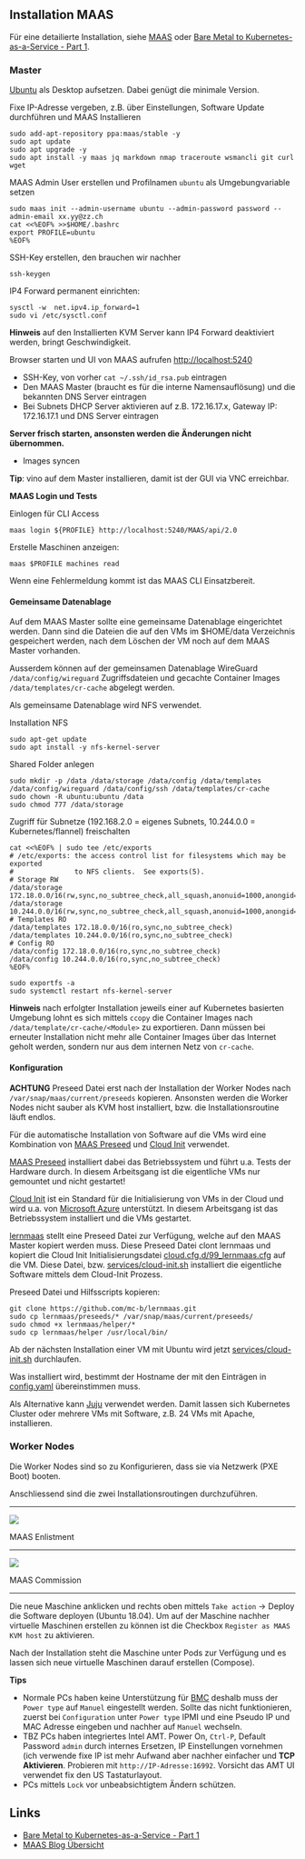 Installation MAAS
-----------------

Für eine detailierte Installation, siehe [MAAS](MAAS/) oder [Bare Metal to Kubernetes-as-a-Service - Part 1](https://www.2stacks.net/blog/bare-metal-to-kubernetes-part-1/).

### Master
 
[Ubuntu](https://ubuntu.com/download/desktop) als Desktop aufsetzen. Dabei genügt die minimale Version. 

Fixe IP-Adresse vergeben, z.B. über Einstellungen, Software Update durchführen und MAAS Installieren

    sudo add-apt-repository ppa:maas/stable -y  
    sudo apt update
    sudo apt upgrade -y
    sudo apt install -y maas jq markdown nmap traceroute wsmancli git curl wget

MAAS Admin User erstellen und Profilnamen `ubuntu` als Umgebungvariable setzen

    sudo maas init --admin-username ubuntu --admin-password password --admin-email xx.yy@zz.ch
    cat <<%EOF% >>$HOME/.bashrc
    export PROFILE=ubuntu
    %EOF%
    
SSH-Key erstellen, den brauchen wir nachher

    ssh-keygen    
    
IP4 Forward permanent einrichten:

    sysctl -w  net.ipv4.ip_forward=1
    sudo vi /etc/sysctl.conf

**Hinweis** auf den Installierten KVM Server kann IP4 Forward deaktiviert werden, bringt Geschwindigkeit.

Browser starten und UI von MAAS aufrufen [http://localhost:5240](http://localhost:5240)

* SSH-Key, von vorher `cat ~/.ssh/id_rsa.pub`  eintragen
* Den MAAS Master (braucht es für die interne Namensauflösung) und die bekannten DNS Server eintragen
* Bei Subnets DHCP Server aktivieren auf z.B. 172.16.17.x, Gateway IP: 172.16.17.1 und DNS Server eintragen

**Server frisch starten, ansonsten werden die Änderungen nicht übernommen.**

* Images syncen  

**Tip**: vino auf dem Master installieren, damit ist der GUI via VNC erreichbar.

**MAAS Login und Tests**

Einlogen für CLI Access

    maas login ${PROFILE} http://localhost:5240/MAAS/api/2.0
    
Erstelle Maschinen anzeigen:

    maas $PROFILE machines read
    
Wenn eine Fehlermeldung kommt ist das MAAS CLI Einsatzbereit.        

#### Gemeinsame Datenablage

Auf dem MAAS Master sollte eine gemeinsame Datenablage eingerichtet werden. Dann sind die Dateien die auf den VMs im $HOME/data Verzeichnis gespeichert werden, nach dem Löschen der VM noch auf dem MAAS Master vorhanden.

Ausserdem können auf der gemeinsamen Datenablage WireGuard `/data/config/wireguard` Zugriffsdateien und gecachte Container Images `/data/templates/cr-cache` abgelegt werden.

Als gemeinsame Datenablage wird NFS verwendet.

Installation NFS

    sudo apt-get update
    sudo apt install -y nfs-kernel-server
    
Shared Folder anlegen

    sudo mkdir -p /data /data/storage /data/config /data/templates /data/config/wireguard /data/config/ssh /data/templates/cr-cache
    sudo chown -R ubuntu:ubuntu /data
    sudo chmod 777 /data/storage
    
Zugriff für Subnetze (192.168.2.0 = eigenes Subnets, 10.244.0.0 = Kubernetes/flannel) freischalten
    
    cat <<%EOF% | sudo tee /etc/exports
    # /etc/exports: the access control list for filesystems which may be exported
    #               to NFS clients.  See exports(5).
    # Storage RW
    /data/storage 172.18.0.0/16(rw,sync,no_subtree_check,all_squash,anonuid=1000,anongid=1000)
    /data/storage 10.244.0.0/16(rw,sync,no_subtree_check,all_squash,anonuid=1000,anongid=1000)
    # Templates RO
    /data/templates 172.18.0.0/16(ro,sync,no_subtree_check)
    /data/templates 10.244.0.0/16(ro,sync,no_subtree_check)
    # Config RO
    /data/config 172.18.0.0/16(ro,sync,no_subtree_check)
    /data/config 10.244.0.0/16(ro,sync,no_subtree_check)
    %EOF%
     
    sudo exportfs -a
    sudo systemctl restart nfs-kernel-server
    
**Hinweis** nach erfolgter Installation jeweils einer auf Kubernetes basierten Umgebung lohnt es sich mittels `ccopy` die Container Images nach `/data/template/cr-cache/<Module>` zu exportieren. Dann müssen bei erneuter Installation nicht mehr alle Container Images über das Internet geholt werden, sondern nur aus dem internen Netz von `cr-cache`.      

#### Konfiguration

**ACHTUNG** Preseed Datei erst nach der Installation der Worker Nodes nach `/var/snap/maas/current/preseeds` kopieren. Ansonsten werden die Worker Nodes nicht sauber als KVM host installiert, bzw. die Installationsroutine läuft endlos.

Für die automatische Installation von Software auf die VMs wird eine Kombination von [MAAS Preseed](Customising.md) und [Cloud Init](https://cloudinit.readthedocs.io/en/latest/) verwendet.

[MAAS Preseed](Customising.md) installiert dabei das Betriebssystem und führt u.a. Tests der Hardware durch. In diesem Arbeitsgang ist die eigentliche VMs nur gemountet und nicht gestartet!

[Cloud Init](https://cloudinit.readthedocs.io/en/latest/) ist ein Standard für die Initialisierung von VMs in der Cloud und wird u.a. von [Microsoft Azure](https://docs.microsoft.com/en-us/azure/virtual-machines/linux/using-cloud-init) unterstützt. In diesem Arbeitsgang ist das Betriebssystem installiert und die VMs gestartet.

[lernmaas](https://github.com/mc-b/lernmaas) stellt eine Preseed Datei zur Verfügung, welche auf den MAAS Master kopiert werden muss. Diese Preseed Datei clont lernmaas und kopiert die Cloud Init Initialisierungsdatei [cloud.cfg.d/99_lernmaas.cfg](https://raw.githubusercontent.com/mc-b/lernmaas/master/cloud.cfg.d/99_lernmaas.cfg) auf die VM. Diese Datei, bzw. [services/cloud-init.sh](https://github.com/mc-b/lernmaas/blob/master/services/cloud-init.sh) installiert die eigentliche Software mittels dem Cloud-Init Prozess.

Preseed Datei und Hilfsscripts kopieren:
   
    git clone https://github.com/mc-b/lernmaas.git
    sudo cp lernmaas/preseeds/* /var/snap/maas/current/preseeds/
    sudo chmod +x lernmaas/helper/*
    sudo cp lernmaas/helper /usr/local/bin/

Ab der nächsten Installation einer VM mit Ubuntu wird jetzt [services/cloud-init.sh](https://github.com/mc-b/lernmaas/blob/master/services/cloud-init.sh) durchlaufen. 

Was installiert wird, bestimmt der Hostname der mit den Einträgen in [config.yaml](https://github.com/mc-b/lernmaas/blob/master/config.yaml) übereinstimmen muss. 

Als Alternative kann [Juju](../Juju/) verwendet werden. Damit lassen sich Kubernetes Cluster oder mehrere VMs mit Software, z.B. 24 VMs mit Apache, installieren.

### Worker Nodes   

Die Worker Nodes sind so zu Konfigurieren, dass sie via Netzwerk (PXE Boot) booten.

Anschliessend sind die zwei Installationsroutingen durchzuführen. 

- - -

[![](https://img.youtube.com/vi/jj1M-YyCgD4/0.jpg)](https://www.youtube.com/watch?v=jj1M-YyCgD4)

MAAS Enlistment 

---

[![](https://img.youtube.com/vi/k-9VHZg_qoo/0.jpg)](https://www.youtube.com/watch?v=k-9VHZg_qoo)

MAAS Commission 

- - -

Die neue Maschine anklicken und rechts oben mittels `Take action` -> Deploy die Software deployen (Ubuntu 18.04). Um auf der Maschine nachher virtuelle Maschinen erstellen zu können ist die Checkbox `Register as MAAS KVM host` zu aktivieren.

Nach der Installation steht die Maschine unter Pods zur Verfügung und es lassen sich neue virtuelle Maschinen darauf erstellen (Compose).

**Tips** 
* Normale PCs haben keine Unterstützung für [BMC](https://de.wikipedia.org/wiki/Baseboard_Management_Controller) deshalb muss der `Power type` auf `Manuel` eingestellt werden. Sollte das nicht funktionieren, zuerst bei `Configuration` unter `Power type`  IPMI und eine Pseudo IP und MAC Adresse eingeben und nachher auf `Manuel` wechseln.
* TBZ PCs haben integriertes Intel AMT. Power On, `Ctrl-P`, Default Password `admin` durch internes Ersetzen, IP Einstellungen vornehmen (ich verwende fixe IP ist mehr Aufwand aber nachher einfacher und **TCP Aktivieren**. Probieren mit `http://IP-Adresse:16992`. Vorsicht das AMT UI verwendet fix den US Tastaturlayout.
* PCs mittels `Lock` vor unbeabsichtigtem Ändern schützen.
  
## Links

* [Bare Metal to Kubernetes-as-a-Service - Part 1](https://www.2stacks.net/blog/bare-metal-to-kubernetes-part-1/)
* [MAAS Blog Übersicht](https://ubuntu.com/blog/tag/maas)

